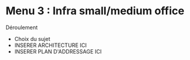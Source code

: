 # Menu 3 : Infra small/medium office

Déroulement

- Choix du sujet
- INSERER ARCHITECTURE ICI
- INSERER PLAN D'ADDRESSAGE ICI
